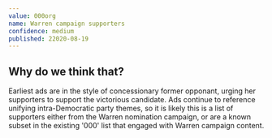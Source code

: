 ```yaml
---
value: 000org
name: Warren campaign supporters
confidence: medium
published: 22020-08-19
---
```


## Why do we think that?

Earliest ads are in the style of concessionary former opponant, urging her supporters to support the victorious candidate. Ads continue to reference unifying intra-Democratic party themes, so it is likely this is a list of supporters either from the Warren nomination campaign, or are a known subset in the existing '000' list that engaged with Warren campaign content.
